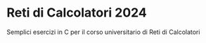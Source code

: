 # Reti di Calcolatori 2024
Semplici esercizi in C per il corso universitario di Reti di Calcolatori
